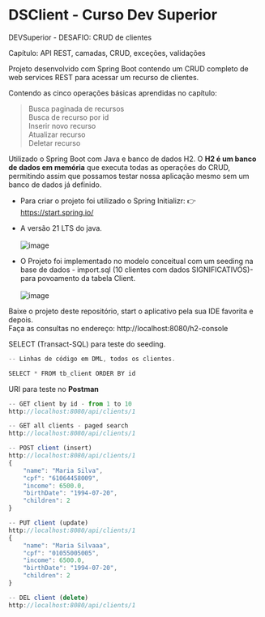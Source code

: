 # DSClient - Curso Dev Superior
DEVSuperior - DESAFIO: CRUD de clientes

Capítulo: API REST, camadas, CRUD, exceções, validações

Projeto desenvolvido com Spring Boot contendo um CRUD completo de web services REST para acessar um recurso de clientes. 

Contendo as cinco operações básicas aprendidas no capítulo:
> Busca paginada de recursos <br>
Busca de recurso por id <br>
Inserir novo recurso <br>
Atualizar recurso <br>
Deletar recurso <br>

Utilizado o Spring Boot com Java e banco de dados H2.
O **H2 é um banco de dados em memória** que executa todas as operações do CRUD, permitindo assim que possamos testar nossa aplicação mesmo sem um banco de dados já definido.<br>

+ Para criar o projeto foi utilizado o Spring Initializr: 👉https://start.spring.io/ <br>
+ A versão 21 LTS do java.<br><br>
![image](https://github.com/user-attachments/assets/e931c76a-5b9b-4656-982c-2aeb4d0b4a70)


+ O Projeto foi implementado no modelo conceitual com um seeding na base de dados - import.sql (10 clientes com dados SIGNIFICATIVOS)- para povoamento da tabela Client.<br><br>
![image](https://github.com/user-attachments/assets/7a15d308-d637-463b-866b-9332b10deb24)


Baixe o projeto deste repositório, start o aplicativo pela sua IDE favorita e depois. <br> 
Faça as consultas no endereço: http://localhost:8080/h2-console <br>

SELECT (Transact-SQL) para teste do seeding.
~~~javascript
-- Linhas de código em DML, todos os clientes.

SELECT * FROM tb_client ORDER BY id

~~~

URI para teste no **Postman**
~~~javascript
-- GET client by id - from 1 to 10
http://localhost:8080/api/clients/1

-- GET all clients - paged search
http://localhost:8080/api/clients/1

-- POST client (insert)
http://localhost:8080/api/clients/1
{
    "name": "Maria Silva",
    "cpf": "61064458009",
    "income": 6500.0,
    "birthDate": "1994-07-20",
    "children": 2
}

-- PUT client (update)
http://localhost:8080/api/clients/1
{
    "name": "Maria Silvaaa",
    "cpf": "01055005005",
    "income": 6500.0,
    "birthDate": "1994-07-20",
    "children": 2
}

-- DEL client (delete)
http://localhost:8080/api/clients/1
~~~
